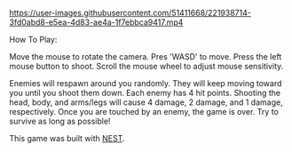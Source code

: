 https://user-images.githubusercontent.com/51411668/221938714-3fd0abd8-e5ea-4d83-ae4a-1f7ebbca9417.mp4

How To Play:

Move the mouse to rotate the camera.
Pres 'WASD' to move.
Press the left mouse button to shoot.
Scroll the mouse wheel to adjust mouse sensitivity.

Enemies will respawn around you randomly. They will keep moving toward you until you shoot them down. 
Each enemy has 4 hit points. Shooting the head, body, and arms/legs will cause 4 damage, 2 damage, and 1 damage, respectively.
Once you are touched by an enemy, the game is over. Try to survive as long as possible!

This game was built with [NEST](NEST.md).
